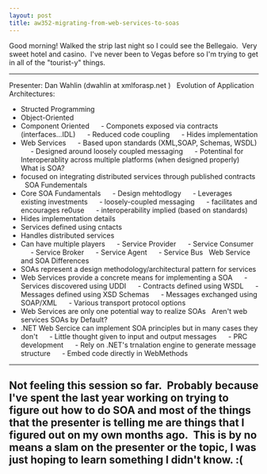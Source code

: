 ```yaml
---
layout: post
title: aw352-migrating-from-web-services-to-soas
---
```

Good morning! Walked the strip last night so I could see the Bellegaio. 
Very sweet hotel and casino.  I've never been to Vegas before so I'm
trying to get in all of the "tourist-y" things.

* * * * *

Presenter: Dan Wahlin (dwahlin at xmlforasp.net )
 
Evolution of Application Architectures:
- Structed Programming
- Object-Oriented
- Component Oriented
     - Componets exposed via contracts (interfaces...IDL)
     - Reduced code coupling
     - Hides implementation
- Web Services
     - Based upon standards (XML,SOAP, Schemas, WSDL)
     - Designed around loosely coupled messaging
     - Potentinal for Interoperablity across multiple platforms (when
designed properly)
 
What is SOA?
- focused on integrating distributed services through published
contracts
 
SOA Fundementals
- Core SOA Fundamentals
     - Design mehtodlogy
     - Leverages existing investments
     - loosely-coupled messaging
     - facilitates and encourages re0use
     - interoperability implied (based on standards)
- Hides implementation details
- Services defined using cntacts
- Handles distributed services
- Can have multiple players
     - Service Provider
     - Service Consumer
     - Service Broker
     - Service Agent
     - Service Bus
 
Web Service and SOA Differences
- SOAs represent a design methodology/architectural pattern for services
- Web Services provide a concrete means for implementing a SOA
     - Services discovered using UDDI
     - Contracts defined using WSDL
     - Messages defined using XSD Schemas
     - Messages exchanged using SOAP/XML
     - Various transport protocol options
- Web Services are only one potential way to realize SOAs
 
Aren't web services SOAs by Default?
- .NET Web Sercice can implement SOA principles but in many cases they
don't
     - Little thought given to input and output messages
     - PRC development
     - Rely on .NET's trnalation engine to generate message structure
     - Embed code directly in WebMethods
 
----
Not feeling this session so far.  Probably because I've spent the last
year working on trying to figure out how to do SOA and most of the
things that the presenter is telling me are things that I figured out on
my own months ago.  This is by no means a slam on the presenter or the
topic, I was just hoping to learn something I didn't know. :(
----
 
 
 
